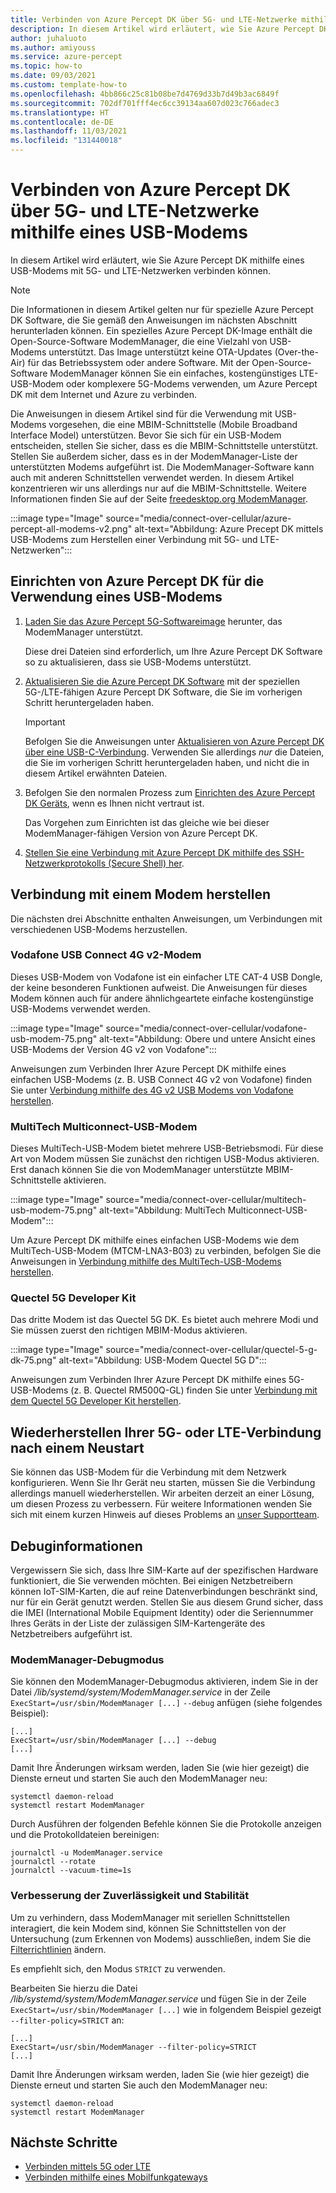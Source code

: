 ```yaml
---
title: Verbinden von Azure Percept DK über 5G- und LTE-Netzwerke mithilfe eines USB-Modems
description: In diesem Artikel wird erläutert, wie Sie Azure Percept DK über 5G- und LTE-Netzwerke mithilfe eines USB-Modems verbinden können.
author: juhaluoto
ms.author: amiyouss
ms.service: azure-percept
ms.topic: how-to
ms.date: 09/03/2021
ms.custom: template-how-to
ms.openlocfilehash: 4bb866c25c81b08be7d4769d33b7d49b3ac6849f
ms.sourcegitcommit: 702df701fff4ec6cc39134aa607d023c766adec3
ms.translationtype: HT
ms.contentlocale: de-DE
ms.lasthandoff: 11/03/2021
ms.locfileid: "131440018"
---
```

# <a name="connect-azure-percept-dk-over-5g-and-lte-networks-by-using-a-usb-modem"></a>Verbinden von Azure Percept DK über 5G- und LTE-Netzwerke mithilfe eines USB-Modems

In diesem Artikel wird erläutert, wie Sie Azure Percept DK mithilfe eines USB-Modems mit 5G- und LTE-Netzwerken verbinden können. 

> [!NOTE]
> Die Informationen in diesem Artikel gelten nur für spezielle Azure Percept DK Software, die Sie gemäß den Anweisungen im nächsten Abschnitt herunterladen können. Ein spezielles Azure Percept DK-Image enthält die Open-Source-Software ModemManager, die eine Vielzahl von USB-Modems unterstützt. Das Image unterstützt keine OTA-Updates (Over-the-Air) für das Betriebssystem oder andere Software. Mit der Open-Source-Software ModemManager können Sie ein einfaches, kostengünstiges LTE-USB-Modem oder komplexere 5G-Modems verwenden, um Azure Percept DK mit dem Internet und Azure zu verbinden. 
>
> Die Anweisungen in diesem Artikel sind für die Verwendung mit USB-Modems vorgesehen, die eine MBIM-Schnittstelle (Mobile Broadband Interface Model) unterstützen. Bevor Sie sich für ein USB-Modem entscheiden, stellen Sie sicher, dass es die MBIM-Schnittstelle unterstützt. Stellen Sie außerdem sicher, dass es in der ModemManager-Liste der unterstützten Modems aufgeführt ist. Die ModemManager-Software kann auch mit anderen Schnittstellen verwendet werden. In diesem Artikel konzentrieren wir uns allerdings nur auf die MBIM-Schnittstelle. Weitere Informationen finden Sie auf der Seite [freedesktop.org ModemManager](https://www.freedesktop.org/wiki/Software/ModemManager/).


:::image type="Image" source="media/connect-over-cellular/azure-percept-all-modems-v2.png" alt-text="Abbildung: Azure Precept DK mittels USB-Modems zum Herstellen einer Verbindung mit 5G- und LTE-Netzwerken":::

## <a name="set-up-azure-percept-dk-to-use-a-usb-modem"></a>Einrichten von Azure Percept DK für die Verwendung eines USB-Modems

1. [Laden Sie das Azure Percept 5G-Softwareimage](https://aka.ms/azpercept5gimage) herunter, das ModemManager unterstützt. 

   Diese drei Dateien sind erforderlich, um Ihre Azure Percept DK Software so zu aktualisieren, dass sie USB-Modems unterstützt.

1. [Aktualisieren Sie die Azure Percept DK Software](./how-to-update-via-usb.md) mit der speziellen 5G-/LTE-fähigen Azure Percept DK Software, die Sie im vorherigen Schritt heruntergeladen haben. 

   > [!IMPORTANT]
   > Befolgen Sie die Anweisungen unter [Aktualisieren von Azure Percept DK über eine USB-C-Verbindung](./how-to-update-via-usb.md). Verwenden Sie allerdings *nur* die Dateien, die Sie im vorherigen Schritt heruntergeladen haben, und nicht die in diesem Artikel erwähnten Dateien.

1. Befolgen Sie den normalen Prozess zum [Einrichten des Azure Percept DK Geräts](./quickstart-percept-dk-set-up.md), wenn es Ihnen nicht vertraut ist. 

   Das Vorgehen zum Einrichten ist das gleiche wie bei dieser ModemManager-fähigen Version von Azure Percept DK.

1. [Stellen Sie eine Verbindung mit Azure Percept DK mithilfe des SSH-Netzwerkprotokolls (Secure Shell) her](./how-to-ssh-into-percept-dk.md).

## <a name="connect-to-a-modem"></a>Verbindung mit einem Modem herstellen

Die nächsten drei Abschnitte enthalten Anweisungen, um Verbindungen mit verschiedenen USB-Modems herzustellen.  

### <a name="vodafone-usb-connect-4g-v2-modem"></a>Vodafone USB Connect 4G v2-Modem

Dieses USB-Modem von Vodafone ist ein einfacher LTE CAT-4 USB Dongle, der keine besonderen Funktionen aufweist. Die Anweisungen für dieses Modem können auch für andere ähnlichgeartete einfache kostengünstige USB-Modems verwendet werden.

:::image type="Image" source="media/connect-over-cellular/vodafone-usb-modem-75.png" alt-text="Abbildung: Obere und untere Ansicht eines USB-Modems der Version 4G v2 von Vodafone":::

Anweisungen zum Verbinden Ihrer Azure Percept DK mithilfe eines einfachen USB-Modems (z. B. USB Connect 4G v2 von Vodafone) finden Sie unter [Verbindung mithilfe des 4G v2 USB Modems von Vodafone herstellen](./connect-over-cellular-usb-vodafone.md).   

### <a name="multitech-multiconnect-usb-modem"></a>MultiTech Multiconnect-USB-Modem

Dieses MultiTech-USB-Modem bietet mehrere USB-Betriebsmodi. Für diese Art von Modem müssen Sie zunächst den richtigen USB-Modus aktivieren. Erst danach können Sie die von ModemManager unterstützte MBIM-Schnittstelle aktivieren.

:::image type="Image" source="media/connect-over-cellular/multitech-usb-modem-75.png" alt-text="Abbildung: MultiTech Multiconnect-USB-Modem":::

Um Azure Percept DK mithilfe eines einfachen USB-Modems wie dem MultiTech-USB-Modem (MTCM-LNA3-B03) zu verbinden, befolgen Sie die Anweisungen in [Verbindung mithilfe des MultiTech-USB-Modems herstellen](./connect-over-cellular-usb-multitech.md).

### <a name="quectel-5g-developer-kit"></a>Quectel 5G Developer Kit

Das dritte Modem ist das Quectel 5G DK. Es bietet auch mehrere Modi und Sie müssen zuerst den richtigen MBIM-Modus aktivieren.

:::image type="Image" source="media/connect-over-cellular/quectel-5-g-dk-75.png" alt-text="Abbildung: USB-Modem Quectel 5G D":::

Anweisungen zum Verbinden Ihrer Azure Percept DK mithilfe eines 5G-USB-Modems (z. B. Quectel RM500Q-GL) finden Sie unter [Verbindung mit dem Quectel 5G Developer Kit herstellen](./connect-over-cellular-usb-quectel.md). 

## <a name="help-your-5g-or-lte-connection-recover-from-reboot"></a>Wiederherstellen Ihrer 5G- oder LTE-Verbindung nach einem Neustart 
Sie können das USB-Modem für die Verbindung mit dem Netzwerk konfigurieren. Wenn Sie Ihr Gerät neu starten, müssen Sie die Verbindung allerdings manuell wiederherstellen. Wir arbeiten derzeit an einer Lösung, um diesen Prozess zu verbessern. Für weitere Informationen wenden Sie sich mit einem kurzen Hinweis auf dieses Problems an [unser Supportteam](mailto:azpercept5G@microsoft.com). 

## <a name="debugging-information"></a>Debuginformationen 
Vergewissern Sie sich, dass Ihre SIM-Karte auf der spezifischen Hardware funktioniert, die Sie verwenden möchten. Bei einigen Netzbetreibern können IoT-SIM-Karten, die auf reine Datenverbindungen beschränkt sind, nur für ein Gerät genutzt werden. Stellen Sie aus diesem Grund sicher, dass die IMEI (International Mobile Equipment Identity) oder die Seriennummer Ihres Geräts in der Liste der zulässigen SIM-Kartengeräte des Netzbetreibers aufgeführt ist.

### <a name="modemmanager-debug-mode"></a>ModemManager-Debugmodus

Sie können den ModemManager-Debugmodus aktivieren, indem Sie in der Datei */lib/systemd/system/ModemManager.service* in der Zeile `ExecStart=/usr/sbin/ModemManager [...]` `--debug` anfügen (siehe folgendes Beispiel):

```  
[...]  
ExecStart=/usr/sbin/ModemManager [...] --debug  
[...]  
```

Damit Ihre Änderungen wirksam werden, laden Sie (wie hier gezeigt) die Dienste erneut und starten Sie auch den ModemManager neu:

```
systemctl daemon-reload
systemctl restart ModemManager
```

Durch Ausführen der folgenden Befehle können Sie die Protokolle anzeigen und die Protokolldateien bereinigen:

```
journalctl -u ModemManager.service
journalctl --rotate
journalctl --vacuum-time=1s

```

### <a name="enhance-reliability-and-stability"></a>Verbesserung der Zuverlässigkeit und Stabilität

Um zu verhindern, dass ModemManager mit seriellen Schnittstellen interagiert, die kein Modem sind, können Sie Schnittstellen von der Untersuchung (zum Erkennen von Modems) ausschließen, indem Sie die [Filterrichtlinien](https://www.freedesktop.org/software/ModemManager/api/latest/ch03s02.html) ändern. 

Es empfiehlt sich, den Modus `STRICT` zu verwenden.

Bearbeiten Sie hierzu die Datei */lib/systemd/system/ModemManager.service* und fügen Sie in der Zeile `ExecStart=/usr/sbin/ModemManager [...]` wie in folgendem Beispiel gezeigt `--filter-policy=STRICT` an:

```
[...]
ExecStart=/usr/sbin/ModemManager --filter-policy=STRICT
[...]
```
Damit Ihre Änderungen wirksam werden, laden Sie (wie hier gezeigt) die Dienste erneut und starten Sie auch den ModemManager neu:

```
systemctl daemon-reload
systemctl restart ModemManager
```

## <a name="next-steps"></a>Nächste Schritte

* [Verbinden mittels 5G oder LTE](./connect-over-cellular.md)
* [Verbinden mithilfe eines Mobilfunkgateways](./connect-over-cellular-gateway.md)
